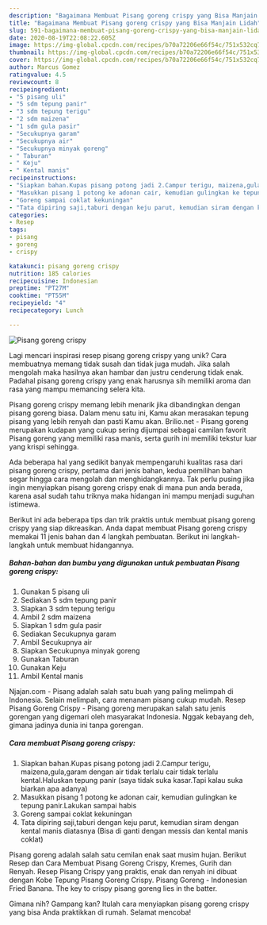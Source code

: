 ```yaml
---
description: "Bagaimana Membuat Pisang goreng crispy yang Bisa Manjain Lidah"
title: "Bagaimana Membuat Pisang goreng crispy yang Bisa Manjain Lidah"
slug: 591-bagaimana-membuat-pisang-goreng-crispy-yang-bisa-manjain-lidah
date: 2020-08-19T22:08:22.605Z
image: https://img-global.cpcdn.com/recipes/b70a72206e66f54c/751x532cq70/pisang-goreng-crispy-foto-resep-utama.jpg
thumbnail: https://img-global.cpcdn.com/recipes/b70a72206e66f54c/751x532cq70/pisang-goreng-crispy-foto-resep-utama.jpg
cover: https://img-global.cpcdn.com/recipes/b70a72206e66f54c/751x532cq70/pisang-goreng-crispy-foto-resep-utama.jpg
author: Marcus Gomez
ratingvalue: 4.5
reviewcount: 8
recipeingredient:
- "5 pisang uli"
- "5 sdm tepung panir"
- "3 sdm tepung terigu"
- "2 sdm maizena"
- "1 sdm gula pasir"
- "Secukupnya garam"
- "Secukupnya air"
- "Secukupnya minyak goreng"
- " Taburan"
- " Keju"
- " Kental manis"
recipeinstructions:
- "Siapkan bahan.Kupas pisang potong jadi 2.Campur terigu, maizena,gula,garam dengan air tidak terlalu cair tidak terlalu kental.Haluskan tepung panir (saya tidak suka kasar.Tapi kalau suka biarkan apa adanya)"
- "Masukkan pisang 1 potong ke adonan cair, kemudian gulingkan ke tepung panir.Lakukan sampai habis"
- "Goreng sampai coklat kekuningan"
- "Tata dipiring saji,taburi dengan keju parut, kemudian siram dengan kental manis diatasnya (Bisa di ganti dengan messis dan kental manis coklat)"
categories:
- Resep
tags:
- pisang
- goreng
- crispy

katakunci: pisang goreng crispy 
nutrition: 185 calories
recipecuisine: Indonesian
preptime: "PT27M"
cooktime: "PT55M"
recipeyield: "4"
recipecategory: Lunch

---
```



![Pisang goreng crispy](https://img-global.cpcdn.com/recipes/b70a72206e66f54c/751x532cq70/pisang-goreng-crispy-foto-resep-utama.jpg)

Lagi mencari inspirasi resep pisang goreng crispy yang unik? Cara membuatnya memang tidak susah dan tidak juga mudah. Jika salah mengolah maka hasilnya akan hambar dan justru cenderung tidak enak. Padahal pisang goreng crispy yang enak harusnya sih memiliki aroma dan rasa yang mampu memancing selera kita.

Pisang goreng crispy memang lebih menarik jika dibandingkan dengan pisang goreng biasa. Dalam menu satu ini, Kamu akan merasakan tepung pisang yang lebih renyah dan pasti Kamu akan. Brilio.net - Pisang goreng merupakan kudapan yang cukup sering dijumpai sebagai camilan favorit Pisang goreng yang memiliki rasa manis, serta gurih ini memiliki tekstur luar yang krispi sehingga.

Ada beberapa hal yang sedikit banyak mempengaruhi kualitas rasa dari pisang goreng crispy, pertama dari jenis bahan, kedua pemilihan bahan segar hingga cara mengolah dan menghidangkannya. Tak perlu pusing jika ingin menyiapkan pisang goreng crispy enak di mana pun anda berada, karena asal sudah tahu triknya maka hidangan ini mampu menjadi suguhan istimewa.


Berikut ini ada beberapa tips dan trik praktis untuk membuat pisang goreng crispy yang siap dikreasikan. Anda dapat membuat Pisang goreng crispy memakai 11 jenis bahan dan 4 langkah pembuatan. Berikut ini langkah-langkah untuk membuat hidangannya.

<!--inarticleads1-->

##### Bahan-bahan dan bumbu yang digunakan untuk pembuatan Pisang goreng crispy:

1. Gunakan 5 pisang uli
1. Sediakan 5 sdm tepung panir
1. Siapkan 3 sdm tepung terigu
1. Ambil 2 sdm maizena
1. Siapkan 1 sdm gula pasir
1. Sediakan Secukupnya garam
1. Ambil Secukupnya air
1. Siapkan Secukupnya minyak goreng
1. Gunakan  Taburan
1. Gunakan  Keju
1. Ambil  Kental manis


Njajan.com - Pisang adalah salah satu buah yang paling melimpah di Indonesia. Selain melimpah, cara menanam pisang cukup mudah. Resep Pisang Goreng Crispy - Pisang goreng merupakan salah satu jenis gorengan yang digemari oleh masyarakat Indonesia. Nggak kebayang deh, gimana jadinya dunia ini tanpa gorengan. 

<!--inarticleads2-->

##### Cara membuat Pisang goreng crispy:

1. Siapkan bahan.Kupas pisang potong jadi 2.Campur terigu, maizena,gula,garam dengan air tidak terlalu cair tidak terlalu kental.Haluskan tepung panir (saya tidak suka kasar.Tapi kalau suka biarkan apa adanya)
1. Masukkan pisang 1 potong ke adonan cair, kemudian gulingkan ke tepung panir.Lakukan sampai habis
1. Goreng sampai coklat kekuningan
1. Tata dipiring saji,taburi dengan keju parut, kemudian siram dengan kental manis diatasnya (Bisa di ganti dengan messis dan kental manis coklat)


Pisang goreng adalah salah satu cemilan enak saat musim hujan. Berikut Resep dan Cara Membuat Pisang Goreng Crispy, Kremes, Gurih dan Renyah. Resep Pisang Crispy yang praktis, enak dan renyah ini dibuat dengan Kobe Tepung Pisang Goreng Crispy. Pisang Goreng - Indonesian Fried Banana. The key to crispy pisang goreng lies in the batter. 

Gimana nih? Gampang kan? Itulah cara menyiapkan pisang goreng crispy yang bisa Anda praktikkan di rumah. Selamat mencoba!
